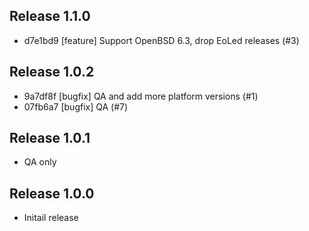 ## Release 1.1.0

* d7e1bd9 [feature] Support OpenBSD 6.3, drop EoLed releases (#3)

## Release 1.0.2

* 9a7df8f [bugfix] QA and add more platform versions (#1)
* 07fb6a7 [bugfix] QA (#7)

## Release 1.0.1

* QA only

## Release 1.0.0

* Initail release
